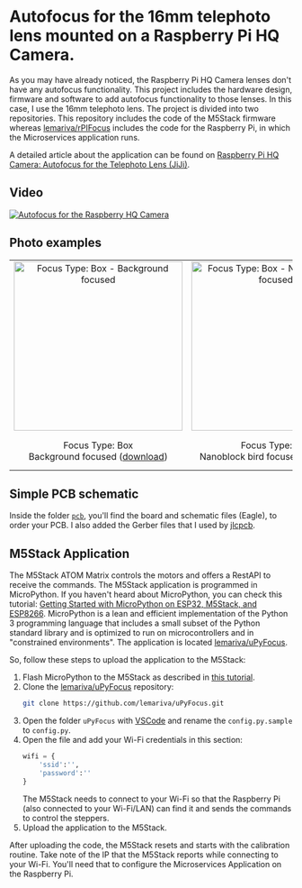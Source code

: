 # Autofocus for the 16mm telephoto lens mounted on a Raspberry Pi HQ Camera.
As you may have already noticed, the Raspberry Pi HQ Camera lenses don't have any autofocus functionality. This project includes the hardware design, firmware and software to add autofocus functionality to those lenses. In this case, I use the 16mm telephoto lens.
The project is divided into two repositories. This repository includes the code of the M5Stack firmware whereas [lemariva/rPIFocus](https://github.com/lemariva/rPIFocus) includes the code for the Raspberry Pi, in which the Microservices application runs.

A detailed article about the application can be found on [Raspberry Pi HQ Camera: Autofocus for the Telephoto Lens (JiJi)](https://lemariva.com/blog/2020/12/raspberry-pi-hq-camera-autofocus-telephoto-lens).

## Video
[![Autofocus for the Raspberry HQ Camera](https://img.youtube.com/vi/PrbyPmq_Z7Q/0.jpg)](https://www.youtube.com/watch?v=PrbyPmq_Z7Q)

## Photo examples
|          |          |          |          |
|:--------:|:--------:|:--------:|:--------:|
|<img src="https://lemariva.com/storage/app/uploads/public/5fe/c63/443/5fec63443a76c981023585.jpg" alt="Focus Type: Box - Background focused" width="300px">|<img src="https://lemariva.com/storage/app/uploads/public/5fe/c63/392/5fec6339224b0320000410.jpg" alt="Focus Type: Box - Nanoblock bird focused" width="300px">|<img src="https://lemariva.com/storage/app/uploads/public/5fe/c63/4ab/5fec634ab3092068212455.jpg" alt="Focus Type: Box - Nanoblock bird focused. Diff. illum & cam. aperture" width="300px">|<img src="https://lemariva.com/storage/app/uploads/public/5fe/c63/3cd/5fec633cda6af591369087.jpg" alt="Focus Type: Object detector - Teddy bear focused" width="300px">|
|Focus Type: Box <br/> Background focused (<a href="https://lemariva.com/storage/app/media/blog_imgs/hqcamera/hq_camera_background_focused.jpg">download</a>)|Focus Type: Box <br/>Nanoblock bird focused (<a href="https://lemariva.com/storage/app/media/blog_imgs/hqcamera/hq_camera_nanoblock_bird_focused.jpg">download</a>)|Focus Type: Box <br/>Nanoblock bird focused. <br/> Diff. illum & cam. aperture (<a href="https://lemariva.com/storage/app/media/blog_imgs/hqcamera/hq_camera_nanoblock_bird_focused_2.jpg">download</a>)|Focus Type: Object detector  <br/>Teddy bear focused (<a href="https://lemariva.com/storage/app/media/blog_imgs/hqcamera/hq_camera_teddy_bear_focused.jpg">download</a>)|

## Simple PCB schematic
Inside the folder [`pcb`](https://github.com/lemariva/rPIFocus/tree/main/pcb), you'll find the board and schematic files (Eagle), to order your PCB. I also added the Gerber files that I used by <a rel="noopener noreferrer" href="https://jlcpcb.com/">jlcpcb</a>.

## M5Stack Application
The M5Stack ATOM Matrix controls the motors and offers a RestAPI to receive the commands. The M5Stack application is programmed in MicroPython. If you haven't heard about MicroPython, you can check this tutorial: [Getting Started with MicroPython on ESP32, M5Stack, and ESP8266](https://lemariva.com/blog/2020/03/tutorial-getting-started-micropython-v20). MicroPython is a lean and efficient implementation of the Python 3 programming language that includes a small subset of the Python standard library and is optimized to run on microcontrollers and in "constrained environments".
The application is located [lemariva/uPyFocus](https://github.com/lemariva/uPyFocus). 

So, follow these steps to upload the application to the M5Stack:
1. Flash MicroPython to the M5Stack as described in [this tutorial](https://lemariva.com/blog/2020/03/tutorial-getting-started-micropython-v20).
2. Clone the [lemariva/uPyFocus](https://github.com/lemariva/uPyFocus) repository:
    ```sh
    git clone https://github.com/lemariva/uPyFocus.git
    ```
3. Open the folder `uPyFocus` with <a rel="noopener noreferrer" href="https://code.visualstudio.com/">VSCode</a> and rename the `config.py.sample` to `config.py`. 
4. Open the file and add your Wi-Fi credentials in this section:
    ```python
    wifi = {
        'ssid':'',
        'password':''
    }
    ```
    The M5Stack needs to connect to your Wi-Fi so that the Raspberry Pi (also connected to your Wi-Fi/LAN) can find it and sends the commands to control the steppers.
5. Upload the application to the M5Stack.

After uploading the code, the M5Stack resets and starts with the calibration routine. Take note of the IP that the M5Stack reports while connecting to your Wi-Fi. You'll need that to configure the Microservices Application on the Raspberry Pi.